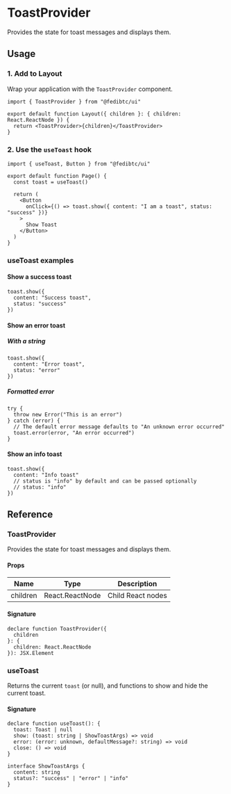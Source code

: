 # ToastProvider

Provides the state for toast messages and displays them.

## Usage

### 1. Add to Layout

Wrap your application with the `ToastProvider` component.

```tsx
import { ToastProvider } from "@fedibtc/ui"

export default function Layout({ children }: { children: React.ReactNode }) {
  return <ToastProvider>{children}</ToastProvider>
}
```

### 2. Use the `useToast` hook

```tsx
import { useToast, Button } from "@fedibtc/ui"

export default function Page() {
  const toast = useToast()

  return (
    <Button
      onClick={() => toast.show({ content: "I am a toast", status: "success" })}
    >
      Show Toast
    </Button>
  )
}
```

### useToast examples

#### Show a success toast

```tsx
toast.show({
  content: "Success toast",
  status: "success"
})
```

#### Show an error toast

##### With a string

```tsx
toast.show({
  content: "Error toast",
  status: "error"
})
```

##### Formatted error

```tsx
try {
  throw new Error("This is an error")
} catch (error) {
  // The default error message defaults to "An unknown error occurred"
  toast.error(error, "An error occurred")
}
```

#### Show an info toast

```tsx
toast.show({
  content: "Info toast"
  // status is "info" by default and can be passed optionally
  // status: "info"
})
```

## Reference

### ToastProvider

Provides the state for toast messages and displays them.

#### Props

| Name     | Type            | Description       |
| -------- | --------------- | ----------------- |
| children | React.ReactNode | Child React nodes |

#### Signature

```tsx
declare function ToastProvider({
  children
}: {
  children: React.ReactNode
}): JSX.Element
```

### useToast

Returns the current `toast` (or null), and functions to show and hide the current toast.

#### Signature

```tsx
declare function useToast(): {
  toast: Toast | null
  show: (toast: string | ShowToastArgs) => void
  error: (error: unknown, defaultMessage?: string) => void
  close: () => void
}

interface ShowToastArgs {
  content: string
  status?: "success" | "error" | "info"
}
```
